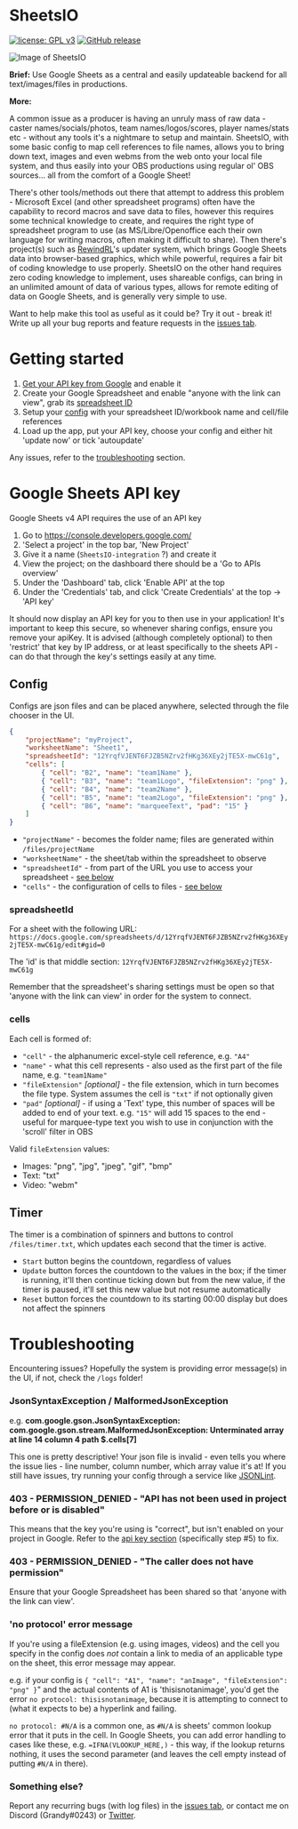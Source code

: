 # SheetsIO
[![license: GPL v3](https://img.shields.io/badge/License-GPL%20v3-blue.svg)](https://www.gnu.org/licenses/gpl-3.0)
[![GitHub release](https://img.shields.io/github/release/GrandyB/SheetsIO.svg)](https://github.com/GrandyB/SheetsIO/releases)

![Image of SheetsIO](https://github.com/GrandyB/SheetsIO/blob/master/.github/ui_screenshot.png)

**Brief:**
Use Google Sheets as a central and easily updateable backend for all text/images/files in productions.

**More:**

A common issue as a producer is having an unruly mass of raw data - caster names/socials/photos, team names/logos/scores, player names/stats etc - without any tools it's a nightmare to setup and maintain. SheetsIO, with some basic config to map cell references to file names, allows you to bring down text, images and even webms from the web onto your local file system, and thus easily into your OBS productions using regular ol' OBS sources... all from the comfort of a Google Sheet!

There's other tools/methods out there that attempt to address this problem - Microsoft Excel (and other spreadsheet programs) often have the capability to record macros and save data to files, however this requires some technical knowledge to create, and requires the right type of spreadsheet program to use (as MS/Libre/Openoffice each their own language for writing macros, often making it difficult to share). Then there's project(s) such as [RewindRL](https://github.com/rewindrl/updater)'s updater system, which brings Google Sheets data into browser-based graphics, which while powerful, requires a fair bit of coding knowledge to use properly. SheetsIO on the other hand requires zero coding knowledge to implement, uses shareable configs, can bring in an unlimited amount of data of various types, allows for remote editing of data on Google Sheets, and is generally very simple to use.

Want to help make this tool as useful as it could be? Try it out - break it! Write up all your bug reports and feature requests in the [issues tab](https://github.com/GrandyB/SheetsIO/issues).

# Getting started

1. [Get your API key from Google](#google-sheets-api-key) and enable it
1. Create your Google Spreadsheet and enable "anyone with the link can view", grab its [spreadsheet ID](#spreadsheetid)
1. Setup your [config](#config) with your spreadsheet ID/workbook name and cell/file references
1. Load up the app, put your API key, choose your config and either hit 'update now' or tick 'autoupdate'

Any issues, refer to the [troubleshooting](#troubleshooting) section.

# Google Sheets API key
Google Sheets v4 API requires the use of an API key 

1. Go to https://console.developers.google.com/
1. 'Select a project' in the top bar, 'New Project'
1. Give it a name (`SheetsIO-integration` ?) and create it
1. View the project; on the dashboard there should be a 'Go to APIs overview'
1. Under the 'Dashboard' tab, click 'Enable API' at the top
1. Under the 'Credentials' tab, and click 'Create Credentials' at the top -> 'API key'

It should now display an API key for you to then use in your application! It's important to keep this secure, so whenever sharing configs, ensure you remove your apiKey.
It is advised (although completely optional) to then 'restrict' that key by IP address, or at least specifically to the sheets API - can do that through the key's settings easily at any time.

## Config

Configs are json files and can be placed anywhere, selected through the file chooser in the UI.

```json
{
	"projectName": "myProject",
	"worksheetName": "Sheet1",
	"spreadsheetId": "12YrqfVJENT6FJZB5NZrv2fHKg36XEy2jTE5X-mwC61g",
	"cells": [
		{ "cell": "B2", "name": "team1Name" },
		{ "cell": "B3", "name": "team1Logo", "fileExtension": "png" },
		{ "cell": "B4", "name": "team2Name" },
		{ "cell": "B5", "name": "team2Logo", "fileExtension": "png" },
		{ "cell": "B6", "name": "marqueeText", "pad": "15" }
	]
}
```

- `"projectName"` - becomes the folder name; files are generated within `/files/projectName`
- `"worksheetName"` - the sheet/tab within the spreadsheet to observe
- `"spreadsheetId"` - from part of the URL you use to access your spreadsheet - [see below](#spreadsheetid)
- `"cells"` - the configuration of cells to files - [see below](#cells)

### spreadsheetId
For a sheet with the following URL:
```https://docs.google.com/spreadsheets/d/12YrqfVJENT6FJZB5NZrv2fHKg36XEy2jTE5X-mwC61g/edit#gid=0```

The 'id' is that middle section:
```12YrqfVJENT6FJZB5NZrv2fHKg36XEy2jTE5X-mwC61g```

Remember that the spreadsheet's sharing settings must be open so that 'anyone with the link can view' in order for the system to connect.

### cells
Each cell is formed of:

- `"cell"` - the alphanumeric excel-style cell reference, e.g. `"A4"`
- `"name"` - what this cell represents - also used as the first part of the file name, e.g. `"team1Name"`
- `"fileExtension"` _[optional]_ - the file extension, which in turn becomes the file type. System assumes the cell is `"txt"` if not optionally given
- `"pad"` _[optional]_ - if using a 'Text' type, this number of spaces will be added to end of your text. e.g. `"15"` will add 15 spaces to the end - useful for marquee-type text you wish to use in conjunction with the 'scroll' filter in OBS

Valid `fileExtension` values:
- Images: "png", "jpg", "jpeg", "gif", "bmp"
- Text: "txt"
- Video: "webm"

## Timer

The timer is a combination of spinners and buttons to control `/files/timer.txt`, which updates each second that the timer is active.

- `Start` button begins the countdown, regardless of values
- `Update` button forces the countdown to the values in the box; if the timer is running, it'll then continue ticking down but from the new value, if the timer is paused, it'll set this new value but not resume automatically
- `Reset` button forces the countdown to its starting 00:00 display but does not affect the spinners

# Troubleshooting
Encountering issues? Hopefully the system is providing error message(s) in the UI, if not, check the `/logs` folder!

### JsonSyntaxException / MalformedJsonException 
e.g. **com.google.gson.JsonSyntaxException: com.google.gson.stream.MalformedJsonException: Unterminated array at line 14 column 4 path $.cells[7]**

This one is pretty descriptive! Your json file is invalid - even tells you where the issue lies - line number, column number, which array value it's at!
If you still have issues, try running your config through a service like [JSONLint](https://jsonlint.com/).

### 403 - PERMISSION_DENIED - "API has not been used in project before or is disabled"
This means that the key you're using is "correct", but isn't enabled on your project in Google.
Refer to the [api key section](#google-sheets-api-key) (specifically step #5) to fix.

### 403 - PERMISSION_DENIED - "The caller does not have permission"
Ensure that your Google Spreadsheet has been shared so that 'anyone with the link can view'.

### 'no protocol' error message
If you're using a fileExtension (e.g. using images, videos) and the cell you specify in the config does _not_ contain a link to media of an applicable type on the sheet, this error message may appear.

e.g. if your config is `{ "cell": "A1", "name": "anImage", "fileExtension": "png" }`" and the actual contents of A1 is 'thisisnotanimage', you'd get the error `no protocol: thisisnotanimage`, because it is attempting to connect to (what it expects to be) a hyperlink and failing.

`no protocol: #N/A` is a common one, as `#N/A` is sheets' common lookup error that it puts in the cell. In Google Sheets, you can add error handling to cases like these, e.g. `=IFNA(VLOOKUP_HERE,)` - this way, if the lookup returns nothing, it uses the second parameter (and leaves the cell empty instead of putting `#N/A` in there).

### Something else?
Report any recurring bugs (with log files) in the [issues tab](https://github.com/GrandyB/SheetsIO/issues), or contact me on Discord (Grandy#0243) or [Twitter](https://twitter.com/GrandyB93).
